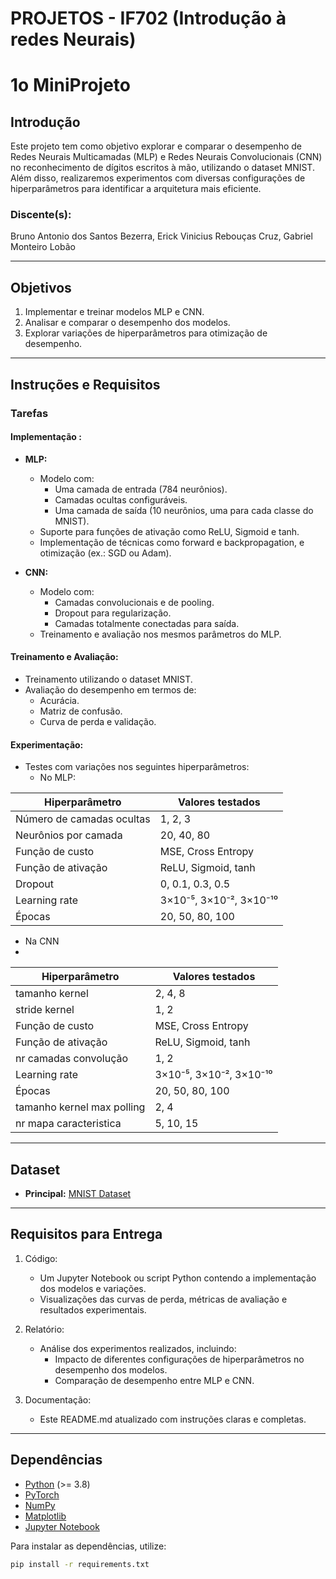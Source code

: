 # PROJETOS - IF702 (Introdução à redes Neurais)

# 1o MiniProjeto

## Introdução

Este projeto tem como objetivo explorar e comparar o desempenho de Redes Neurais Multicamadas (MLP) e Redes Neurais Convolucionais (CNN) no reconhecimento de dígitos escritos à mão, utilizando o dataset MNIST. Além disso, realizaremos experimentos com diversas configurações de hiperparâmetros para identificar a arquitetura mais eficiente.

### Discente(s): 
Bruno Antonio dos Santos Bezerra, Erick Vinicius Rebouças Cruz, Gabriel Monteiro Lobão

---

## Objetivos

1. Implementar e treinar modelos MLP e CNN.
2. Analisar e comparar o desempenho dos modelos.
3. Explorar variações de hiperparâmetros para otimização de desempenho.

---

## Instruções e Requisitos

### Tarefas

#### **Implementação :**

- **MLP:**
  - Modelo com:
    - Uma camada de entrada (784 neurônios).
    - Camadas ocultas configuráveis.
    - Uma camada de saída (10 neurônios, uma para cada classe do MNIST).
  - Suporte para funções de ativação como ReLU, Sigmoid e tanh.
  - Implementação de técnicas como forward e backpropagation, e otimização (ex.: SGD ou Adam).

- **CNN:**
  - Modelo com:
    - Camadas convolucionais e de pooling.
    - Dropout para regularização.
    - Camadas totalmente conectadas para saída.
  - Treinamento e avaliação nos mesmos parâmetros do MLP.

#### **Treinamento e Avaliação:**
- Treinamento utilizando o dataset MNIST.
- Avaliação do desempenho em termos de:
  - Acurácia.
  - Matriz de confusão.
  - Curva de perda e validação.

#### **Experimentação:**
- Testes com variações nos seguintes hiperparâmetros:
  - No MLP:

| Hiperparâmetro          | Valores testados                          |
|-------------------------|-------------------------------------------|
| Número de camadas ocultas | 1, 2, 3                                  |
| Neurônios por camada    | 20, 40, 80                                |
| Função de custo         | MSE, Cross Entropy                        |
| Função de ativação      | ReLU, Sigmoid, tanh                       |
| Dropout                | 0, 0.1, 0.3, 0.5                          |
| Learning rate          | 3×10⁻⁵, 3×10⁻², 3×10⁻¹⁰                   |
| Épocas                 | 20, 50, 80, 100                           |

 - Na CNN
 - 
| Hiperparâmetro          | Valores testados                          |
|--------------------------|-------------------------------------------|
| tamanho kernel           | 2, 4, 8                                   |
| stride kernel            | 1, 2                                      |
| Função de custo          | MSE, Cross Entropy                        |
| Função de ativação       | ReLU, Sigmoid, tanh                       |
| nr camadas convolução    | 1, 2                                      |
| Learning rate            | 3×10⁻⁵, 3×10⁻², 3×10⁻¹⁰                   |
| Épocas                   | 20, 50, 80, 100                           |
|tamanho kernel max polling| 2, 4                                      |
|nr mapa caracteristica    | 5, 10, 15                                 |

---

## Dataset

- **Principal:** [MNIST Dataset](http://yann.lecun.com/exdb/mnist/)

---

## Requisitos para Entrega

1. Código: 
   - Um Jupyter Notebook ou script Python contendo a implementação dos modelos e variações.
   - Visualizações das curvas de perda, métricas de avaliação e resultados experimentais.

2. Relatório: 
   - Análise dos experimentos realizados, incluindo:
     - Impacto de diferentes configurações de hiperparâmetros no desempenho dos modelos.
     - Comparação de desempenho entre MLP e CNN.

3. Documentação: 
   - Este README.md atualizado com instruções claras e completas.

---

## Dependências

- [Python](https://www.python.org/) (>= 3.8)
- [PyTorch](https://pytorch.org/)
- [NumPy](https://numpy.org/)
- [Matplotlib](https://matplotlib.org/)
- [Jupyter Notebook](https://jupyter.org/)

Para instalar as dependências, utilize:
```bash
pip install -r requirements.txt
